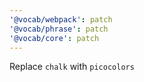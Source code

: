 ```yaml
---
'@vocab/webpack': patch
'@vocab/phrase': patch
'@vocab/core': patch
---
```


Replace `chalk` with `picocolors`
